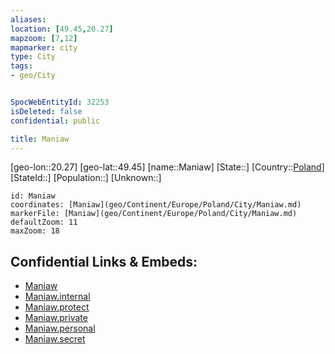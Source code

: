 ```yaml
---
aliases: 
location: [49.45,20.27]
mapzoom: [7,12] 
mapmarker: city 
type: City
tags:
- geo/City


SpocWebEntityId: 32253
isDeleted: false
confidential: public

title: Maniaw
---
```

[geo-lon::20.27]
[geo-lat::49.45]
[name::Maniaw]
[State::]
[Country::[Poland](geo/Continent/Europe/Poland.md)]
[StateId::]
[Population::]
[Unknown::]


```leaflet
id: Maniaw
coordinates: [Maniaw](geo/Continent/Europe/Poland/City/Maniaw.md)
markerFile: [Maniaw](geo/Continent/Europe/Poland/City/Maniaw.md)
defaultZoom: 11 
maxZoom: 18
```


## Confidential Links & Embeds: 
- [Maniaw](../../../../../../_public/geo/Continent/Europe/Poland/City/Maniaw.md) 
- [Maniaw.internal](../../../../../../_internal/geo/Continent/Europe/Poland/City/Maniaw.internal.md) 
- [Maniaw.protect](../../../../../../_protect/geo/Continent/Europe/Poland/City/Maniaw.protect.md) 
- [Maniaw.private](../../../../../../_private/geo/Continent/Europe/Poland/City/Maniaw.private.md) 
- [Maniaw.personal](../../../../../../_personal/geo/Continent/Europe/Poland/City/Maniaw.personal.md) 
- [Maniaw.secret](../../../../../../_secret/geo/Continent/Europe/Poland/City/Maniaw.secret.md) 
